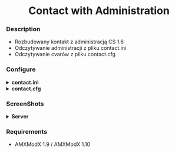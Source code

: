 <div align="center">

# Contact with Administration
</div>

### Description
- Rozbudowany kontakt z administracją CS 1.6
- Odczytywanie administracji z pliku contact.ini
- Odczytywanie cvarów z pliku contact.cfg

</div>

### Configure
<details>
  <summary><b>contact.ini</b></summary>

```
;===================== » Contact « =====================
;           Autorzy pluginu: N1K1Cz & mpN`
;           Strona: © AmxxPro.pl

; Instrukcja dodawania administratora do kontaktu:
; "Nick" "Discord" "Steam" "Ranga"


"AmxxPro.PL" "discord.gg/JnFrthDvVs" "AmxxPro" "Developer"
"N1K1Cz" "N1K1Cz#0751" "N1K1Cz" "Author"
"mpN`" "mpN`#5185" "mpN`" "Author"

;===================== » Contact « =====================
```
</details>

<details>
  <summary><b>contact.cfg</b></summary>

```
;===================== » Contact - Configuration « =====================
;                     Autorzy pluginu: N1K1Cz & mpN`
;                     Strona: © AmxxPro.pl

;Czy pod /kontakt ma byc otwierane MOTD czy Menu? 1 - MOTD, 0 - Menu
amxxpro_contact_show "1"

;Jaki ma byc prefix na czacie
amxxpro_contact_prefix "AmxxPro.pl"

;Czy ma wyswietlac informacje w konsoli? 1 - Konsola, 0 - Czat
amxxpro_contact_info "1"

;Czy ma byc wyswietlana nazwa forum w konsoli?
amxxpro_contact_discord_show "1"

;Jaki ma byc wyswietlany link do discorda w konsoli?
amxxpro_contact_discord "discord.gg/JnFrthDvVs"

;Czy ma byc wyswietlana nazwa forum w konsoli?
amxxpro_contact_forum_show "1"

;Jaka ma byc wyswietlana nazwa forum w konsoli?
amxxpro_contact_forum "AmxxPro.pl"

;===================== » Contact - Configuration « =====================
```
</details>

### ScreenShots

<details>
  <summary><b>Server</b></summary>
  
  - Chat
  
  <img src="https://github.com/AmxxPro-pl/Contact-with-Administration/blob/main/img/chat_konsola.png"></img>
  - Menu 
  
  <img src="https://github.com/AmxxPro-pl/Contact-with-Administration/blob/main/img/menu.png"></img>
  - Console
  
  <img src="https://github.com/AmxxPro-pl/Contact-with-Administration/blob/main/img/konsola.png"></img>
  - MOTD
  
  <img src="https://github.com/AmxxPro-pl/Contact-with-Administration/blob/main/img/motd_main.png"></img>
</details>

### Requirements 
- AMXModX 1.9 / AMXModX 1.10
